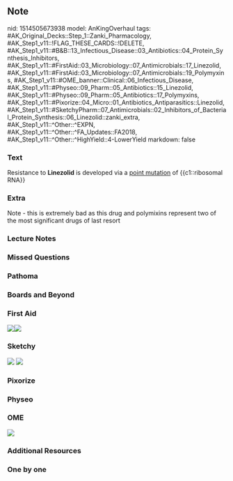 ## Note
nid: 1514505673938
model: AnKingOverhaul
tags: #AK_Original_Decks::Step_1::Zanki_Pharmacology, #AK_Step1_v11::!FLAG_THESE_CARDS::!DELETE, #AK_Step1_v11::#B&B::13_Infectious_Disease::03_Antibiotics::04_Protein_Synthesis_Inhibitors, #AK_Step1_v11::#FirstAid::03_Microbiology::07_Antimicrobials::17_Linezolid, #AK_Step1_v11::#FirstAid::03_Microbiology::07_Antimicrobials::19_Polymyxins, #AK_Step1_v11::#OME_banner::Clinical::06_Infectious_Disease, #AK_Step1_v11::#Physeo::09_Pharm::05_Antibiotics::15_Linezolid, #AK_Step1_v11::#Physeo::09_Pharm::05_Antibiotics::17_Polymyxins, #AK_Step1_v11::#Pixorize::04_Micro::01_Antibiotics_Antiparasitics::Linezolid, #AK_Step1_v11::#SketchyPharm::07_Antimicrobials::02_Inhibitors_of_Bacterial_Protein_Synthesis::06_Linezolid::zanki_extra, #AK_Step1_v11::^Other::^EXPN, #AK_Step1_v11::^Other::^FA_Updates::FA2018, #AK_Step1_v11::^Other::^HighYield::4-LowerYield
markdown: false

### Text
<div>
  Resistance to <b>Linezolid</b> is developed via a <u>point
  mutation</u> of {{c1::ribosomal RNA}}
</div>

### Extra
Note - this is extremely bad as this drug and polymixins represent two of the most significant drugs of last resort

### Lecture Notes


### Missed Questions


### Pathoma


### Boards and Beyond


### First Aid
<img src="paste-321710230339587.jpg"><img src=
"paste-405298883854339.jpg">

### Sketchy
<img src="paste-228526619885569.jpg"> <img src=
"Screen%20Shot%202020-01-28%20at%206.35.28%20PM.png">

### Pixorize


### Physeo


### OME
<div class="ome-widget">
  <a href=
  "https://onlinemeded.org/spa/infectious-disease?ref=anki"><img src="_OME_AnkiFlashcards_Topic_2.png"></a>
</div>

### Additional Resources


### One by one

